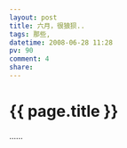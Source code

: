 ```yaml
---
layout: post
title: 六月，很狼狈..
tags: 那些,
datetime: 2008-06-28 11:28
pv: 90
comment: 4
share: 
---
```


{{ page.title }}
================

 <p> ......</p> 

